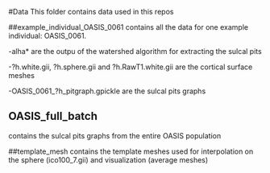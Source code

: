 #Data
This folder contains data used in this repos

##example_individual_OASIS_0061
contains all the data for one example individual: OASIS_0061.

-alha* are the outpu of the watershed algorithm for extracting the sulcal pits

-?h.white.gii, ?h.sphere.gii and ?h.RawT1.white.gii are the cortical surface meshes

-OASIS_0061_?h_pitgraph.gpickle are the sulcal pits graphs

## OASIS_full_batch
contains the sulcal pits graphs from the entire OASIS population

##template_mesh
contains the template meshes used for interpolation on the sphere (ico100_7.gii) and visualization (average meshes)